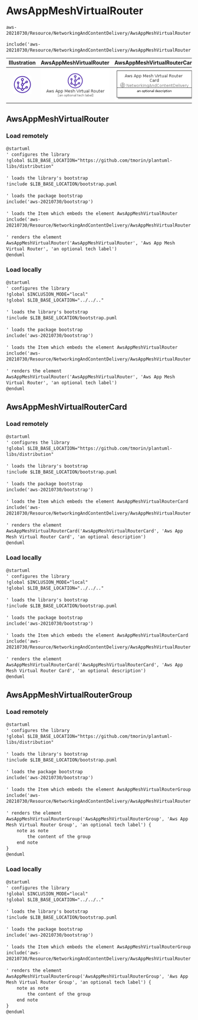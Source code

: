 # AwsAppMeshVirtualRouter


```text
aws-20210730/Resource/NetworkingAndContentDelivery/AwsAppMeshVirtualRouter
```

```text
include('aws-20210730/Resource/NetworkingAndContentDelivery/AwsAppMeshVirtualRouter')
```



| Illustration | AwsAppMeshVirtualRouter | AwsAppMeshVirtualRouterCard | AwsAppMeshVirtualRouterGroup |
| :---: | :---: | :---: | :---: |
| ![illustration for Illustration](../../../aws-20210730/Resource/NetworkingAndContentDelivery/AwsAppMeshVirtualRouter.png) | ![illustration for AwsAppMeshVirtualRouter](../../../aws-20210730/Resource/NetworkingAndContentDelivery/AwsAppMeshVirtualRouter.Local.png) | ![illustration for AwsAppMeshVirtualRouterCard](../../../aws-20210730/Resource/NetworkingAndContentDelivery/AwsAppMeshVirtualRouterCard.Local.png) | ![illustration for AwsAppMeshVirtualRouterGroup](../../../aws-20210730/Resource/NetworkingAndContentDelivery/AwsAppMeshVirtualRouterGroup.Local.png) |




## AwsAppMeshVirtualRouter

### Load remotely
```plantuml
@startuml
' configures the library
!global $LIB_BASE_LOCATION="https://github.com/tmorin/plantuml-libs/distribution"

' loads the library's bootstrap
!include $LIB_BASE_LOCATION/bootstrap.puml

' loads the package bootstrap
include('aws-20210730/bootstrap')

' loads the Item which embeds the element AwsAppMeshVirtualRouter
include('aws-20210730/Resource/NetworkingAndContentDelivery/AwsAppMeshVirtualRouter')

' renders the element
AwsAppMeshVirtualRouter('AwsAppMeshVirtualRouter', 'Aws App Mesh Virtual Router', 'an optional tech label')
@enduml
```

### Load locally
```plantuml
@startuml
' configures the library
!global $INCLUSION_MODE="local"
!global $LIB_BASE_LOCATION="../../.."

' loads the library's bootstrap
!include $LIB_BASE_LOCATION/bootstrap.puml

' loads the package bootstrap
include('aws-20210730/bootstrap')

' loads the Item which embeds the element AwsAppMeshVirtualRouter
include('aws-20210730/Resource/NetworkingAndContentDelivery/AwsAppMeshVirtualRouter')

' renders the element
AwsAppMeshVirtualRouter('AwsAppMeshVirtualRouter', 'Aws App Mesh Virtual Router', 'an optional tech label')
@enduml
```

## AwsAppMeshVirtualRouterCard

### Load remotely
```plantuml
@startuml
' configures the library
!global $LIB_BASE_LOCATION="https://github.com/tmorin/plantuml-libs/distribution"

' loads the library's bootstrap
!include $LIB_BASE_LOCATION/bootstrap.puml

' loads the package bootstrap
include('aws-20210730/bootstrap')

' loads the Item which embeds the element AwsAppMeshVirtualRouterCard
include('aws-20210730/Resource/NetworkingAndContentDelivery/AwsAppMeshVirtualRouter')

' renders the element
AwsAppMeshVirtualRouterCard('AwsAppMeshVirtualRouterCard', 'Aws App Mesh Virtual Router Card', 'an optional description')
@enduml
```

### Load locally
```plantuml
@startuml
' configures the library
!global $INCLUSION_MODE="local"
!global $LIB_BASE_LOCATION="../../.."

' loads the library's bootstrap
!include $LIB_BASE_LOCATION/bootstrap.puml

' loads the package bootstrap
include('aws-20210730/bootstrap')

' loads the Item which embeds the element AwsAppMeshVirtualRouterCard
include('aws-20210730/Resource/NetworkingAndContentDelivery/AwsAppMeshVirtualRouter')

' renders the element
AwsAppMeshVirtualRouterCard('AwsAppMeshVirtualRouterCard', 'Aws App Mesh Virtual Router Card', 'an optional description')
@enduml
```

## AwsAppMeshVirtualRouterGroup

### Load remotely
```plantuml
@startuml
' configures the library
!global $LIB_BASE_LOCATION="https://github.com/tmorin/plantuml-libs/distribution"

' loads the library's bootstrap
!include $LIB_BASE_LOCATION/bootstrap.puml

' loads the package bootstrap
include('aws-20210730/bootstrap')

' loads the Item which embeds the element AwsAppMeshVirtualRouterGroup
include('aws-20210730/Resource/NetworkingAndContentDelivery/AwsAppMeshVirtualRouter')

' renders the element
AwsAppMeshVirtualRouterGroup('AwsAppMeshVirtualRouterGroup', 'Aws App Mesh Virtual Router Group', 'an optional tech label') {
    note as note
        the content of the group
    end note
}
@enduml
```

### Load locally
```plantuml
@startuml
' configures the library
!global $INCLUSION_MODE="local"
!global $LIB_BASE_LOCATION="../../.."

' loads the library's bootstrap
!include $LIB_BASE_LOCATION/bootstrap.puml

' loads the package bootstrap
include('aws-20210730/bootstrap')

' loads the Item which embeds the element AwsAppMeshVirtualRouterGroup
include('aws-20210730/Resource/NetworkingAndContentDelivery/AwsAppMeshVirtualRouter')

' renders the element
AwsAppMeshVirtualRouterGroup('AwsAppMeshVirtualRouterGroup', 'Aws App Mesh Virtual Router Group', 'an optional tech label') {
    note as note
        the content of the group
    end note
}
@enduml
```

